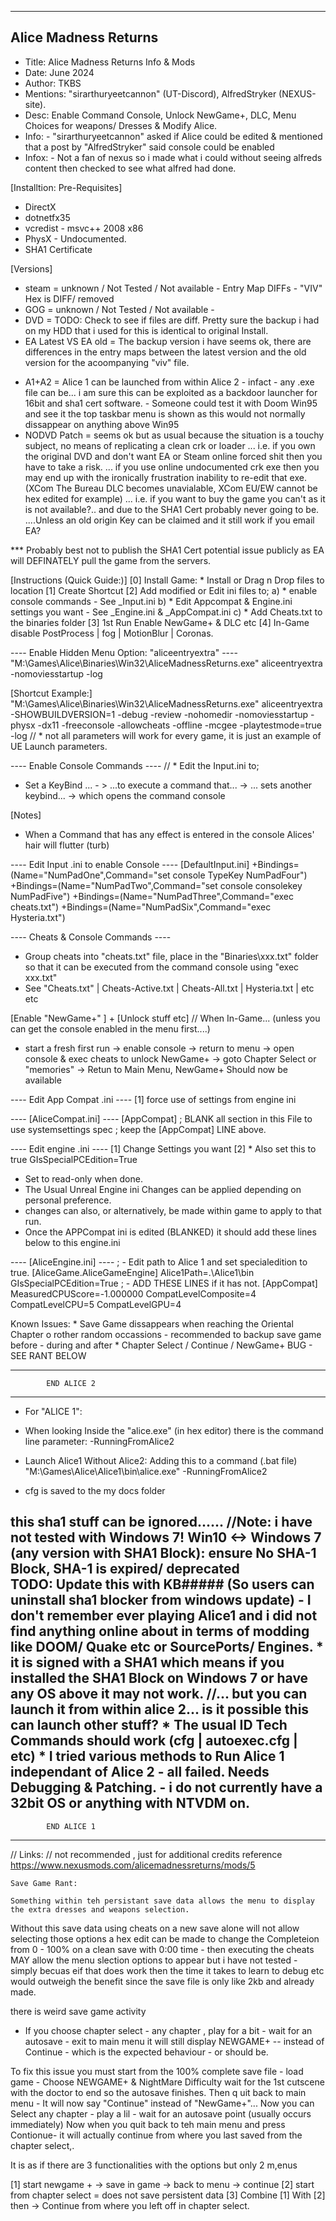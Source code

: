 ----------------------------
Alice Madness Returns
----------------------------
* Title:		Alice Madness Returns Info & Mods
* Date:		June 2024
* Author:		TKBS 
* Mentions:	"sirarthuryeetcannon" (UT-Discord), AlfredStryker (NEXUS-site).
* Desc:		Enable Command Console, Unlock NewGame+, DLC, Menu Choices for weapons/ Dresses & Modify Alice.
* Info:		- "sirarthuryeetcannon" asked if Alice could be edited & mentioned that a post by "AlfredStryker" said console could be enabled
* Infox:	- Not a fan of nexus so i made what i could without seeing alfreds content then checked to see what alfred had done.

[Installtion: Pre-Requisites]
* DirectX
* dotnetfx35
* vcredist - msvc++ 2008 x86
* PhysX - Undocumented.
* SHA1 Certificate

[Versions]
- steam 				= unknown / Not Tested / Not available - Entry Map DIFFs - "VIV" Hex is DIFF/ removed
- GOG 					= unknown / Not Tested / Not available - 
- DVD 					= TODO: Check to see if files are diff. Pretty sure the backup i had on my HDD that i used for this is identical to original Install.  
- EA Latest VS EA old 	= The backup version i have seems ok, there are differences in the entry maps between the latest version and the old version for the acoompanying "viv" file.
* A1+A2 				= Alice 1 can be launched from within Alice 2 - infact - any .exe file can be... i am sure this can be exploited as a backdoor launcher for 16bit and sha1 cert software.
						- Someone could test it with Doom Win95 and see it the top taskbar menu is shown as this would not normally dissappear on anything above Win95 
* NODVD Patch 			= seems ok but as usual because the situation is a touchy subject, no means of replicating a clean crk or loader 
						... i.e. if you own the original DVD and don't want EA or Steam online forced shit then you have to take a risk.
								... if you use online undocumented crk exe then you may end up with the ironically frustration inability to re-edit that exe. (XCom The Bureau DLC becomes unavialable, XCom EU/EW cannot be hex edited for example)
						... i.e. if you want to buy the game you can't as it is not available?.. and due to the SHA1 Cert probably never going to be.
								....Unless an old origin Key can be claimed and it still work if you email EA?
								
*** Probably best not to publish the SHA1 Cert potential issue publicly as EA will DEFINATELY pull the game from the servers.
					
[Instructions (Quick Guide:)]
[0] Install Game: * Install or Drag n Drop files to location
[1] Create Shortcut 
[2] Add modified or Edit ini files to;
	a) * enable console commands							- See _Input.ini
	b) * Edit Appcompat & Engine.ini settings you want		- See _Engine.ini & _AppCompat.ini 
	c) * Add Cheats.txt to the binaries folder
[3] 1st Run Enable NewGame+ & DLC etc
[4] In-Game disable PostProcess | fog | MotionBlur | Coronas.

---- Enable Hidden Menu Option: "aliceentryextra" ----
"M:\Games\Alice\Binaries\Win32\AliceMadnessReturns.exe" aliceentryextra -nomoviesstartup -log
 
[Shortcut Example:]
"M:\Games\Alice\Binaries\Win32\AliceMadnessReturns.exe" aliceentryextra -SHOWBUILDVERSION=1 -debug -review -nohomedir -nomoviesstartup -physx -dx11 -freeconsole -allowcheats -offline -mcgee -playtestmode=true -log
// * not all parameters will work for every game,  it is just an example of UE Launch parameters.

---- Enable Console Commands ----
// * Edit the Input.ini to;
* Set a KeyBind ... - > ...to execute a command that... -> ... sets another keybind... -> which opens the command console

[Notes]
* When a Command that has any effect is entered in the console Alices' hair will flutter (turb)

---- Edit Input .ini to enable Console ----
[DefaultInput.ini]
+Bindings=(Name="NumPadOne",Command="set console TypeKey NumPadFour")
+Bindings=(Name="NumPadTwo",Command="set console consolekey NumPadFive")
+Bindings=(Name="NumPadThree",Command="exec cheats.txt")
+Bindings=(Name="NumPadSix",Command="exec Hysteria.txt")

---- Cheats & Console Commands ----
* Group cheats into "cheats.txt" file, place in the "Binaries\xxx.txt" folder so that it can be executed from the command console using "exec xxx.txt"
* See "Cheats.txt" | Cheats-Active.txt | Cheats-All.txt | Hysteria.txt | etc etc 

[Enable "NewGame+" ]  + [Unlock stuff etc]
// When In-Game... (unless you can get the console enabled in the menu first....)
* start a fresh first run -> enable console -> return to menu -> open console & exec cheats to unlock NewGame+ -> goto Chapter Select or "memories" -> Retun to Main Menu, NewGame+ Should now be available

---- Edit App Compat .ini ----
[1] force use of settings from engine ini

---- [AliceCompat.ini] ---- 
[AppCompat]
; BLANK all section in this File to use systemsettings spec
; keep the [AppCompat] LINE above.

---- Edit engine .ini ----
[1] Change Settings you want
[2] * Also set this to true
	GIsSpecialPCEdition=True
* Set to read-only when done.
* The Usual Unreal Engine ini Changes can be applied depending on personal preference.
* changes can also, or alternatively, be made within game to apply to that run.
* Once the APPCompat ini is edited (BLANKED) it should add these lines below to this engine.ini 

---- [AliceEngine.ini] ----
; - Edit path to Alice 1 and set specialedition to true.
[AliceGame.AliceGameEngine]
Alice1Path=.\Alice1\bin
GIsSpecialPCEdition=True
; - ADD THESE LINES if it has not.
[AppCompat]
MeasuredCPUScore=-1.000000
CompatLevelComposite=4
CompatLevelCPU=5
CompatLevelGPU=4


Known Issues:
	* Save Game dissappears when reaching the Oriental Chapter o rother random occassions 
	- recommended to backup save game before - during and after
	* Chapter Select / Continue / NewGame+ BUG - SEE RANT BELOW
	
-------------------------------------------------------------------------------------------
			END ALICE 2 
-------------------------------------------------------------------------------------------

* For "ALICE 1": 

* When looking Inside the "alice.exe" (in hex editor) there is the command line parameter:
	-RunningFromAlice2
	
* Launch Alice1 Without Alice2: Adding this to a command (.bat file) 
"M:\Games\Alice\Alice1\bin\alice.exe" -RunningFromAlice2

* cfg is saved to the my docs folder 
	
this sha1 stuff can be ignored......
					//Note: i have not tested with Windows 7!
						Win10 <-> Windows 7 (any version with SHA1 Block): ensure No SHA-1 Block, SHA-1 is expired/ deprecated  
				TODO:	Update this with KB##### (So users can uninstall sha1 blocker from windows update) 
						- I don't remember ever playing Alice1 and i did not find anything online about in terms of modding like DOOM/ Quake etc or SourcePorts/ Engines.
						* it is signed with a SHA1 which means if you installed the SHA1 Block on Windows 7 or have any OS above it may not work.
						//... but you can launch it from within alice 2... is it possible this can launch other stuff?
						* The usual ID Tech Commands should work (cfg | autoexec.cfg | etc)
						* I tried various methods to Run Alice 1 independant of Alice 2  - all failed. Needs Debugging & Patching.
						- i do not currently have a 32bit OS or anything with NTVDM on.
-------------------------------------------------------------------------------------------
			END ALICE 1 
-------------------------------------------------------------------------------------------

// Links:	// not recommended , just for additional credits reference
https://www.nexusmods.com/alicemadnessreturns/mods/5









	Save Game Rant:
	
	Something within teh persistant save data allows the menu to display the extra dresses and weapons selection.
Without this save data using cheats on a new save alone will not allow selecting those options
a hex edit can be made to change the Completeion from 0 - 100% on a clean save with 0:00 time - then executing the cheats MAY allow the menu slection options to appear but i have not tested - simply becuas eif that does work then the time it takes to learn to debug etc would outweigh the benefit since the save file is only like 2kb and already made.


there is weird save game activity

- If you choose chapter select - any chapter , play for a bit - wait for an autosave - exit to main menu 
it will still display NEWGAME+ -- instead of Continue - which is the expected behaviour - or should be.

To fix this issue you must start from the 100% complete save file - load game - Choose NEWGAME+ & NightMare Difficulty wait for the 1st cutscene with the doctor to end so the autosave finishes. Then q	uit back to main menu - It will now say "Continue" instead of "NewGame+"... Now you can Select any chapter - play a lil - wait for an autosave point (usually occurs immediately) Now when you quit back to teh main menu and press Contionue- it will actually continue from where you last saved from the chapter select,.


It is as if there are 3 functionalities with the options but only 2 m,enus

[1] start newgame + -> save in game -> back to menu -> continue
[2] start from chapter select = does not save persistent data 
[3] Combine [1] With [2] then -> Continue from where you left off in chapter select.
